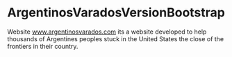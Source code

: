 # ArgentinosVaradosVersionBootstrap

Website www.argentinosvarados.com its a website developed to help thousands of Argentines peoples stuck in the United States 
the close of the frontiers in their country.

